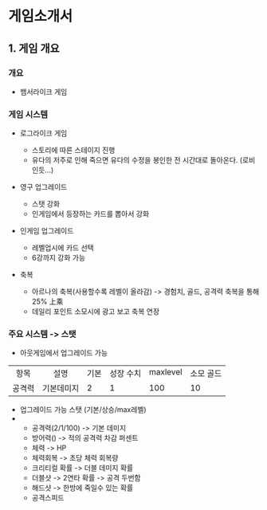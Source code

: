 # 게임소개서

## 1. 게임 개요
### 개요
- 뱀서라이크 게임

### 게임 시스템
- 로그라이크 게임 
  - 스토리에 따른 스테이지 진행
  - 유다의 저주로 인해 죽으면 유다의 수정을 봉인한 전 시간대로 돌아온다. (로비인듯...) 

- 영구 업그레이드 
  - 스탯 강화
  - 인게임에서 등장하는 카드를 뽑아서 강화

- 인게임 업그레이드
  - 레벨업시에 카드 선택 
  - 6강까지 강화 가능  

- 축복
  - 아르나의 축복(사용할수록 레벨이 올라감) -> 경험치, 골드, 공격력 축복을 통해 25% 上乘
  - 데일리 포인트 소모시에 광고 보고 축복 연장

### 주요 시스템 -> 스탯
- 아웃게임에서 업그레이드 가능
<table width=60%>
  <tr>
    <td widht=30% align = center valign = top>항목</td>
    <td widht=30% align = center valign = top>설명</td>
    <td widht=30% align = center valign = top>기본</td>
    <td widht=30% align = center valign = top>성장 수치</td>
    <td widht=30% align = center valign = top>maxlevel</td>
    <td widht=30% align = center valign = top>소모 골드</td>
  </tr>
    <tr>
    <td>공격력</td><td>기본데미지</td><td>2</td><td>1</td><td>100</td><td>10</td>
    
  </tr>
  
  
</table>

- 업그레이드 가능 스탯 (기본/상승/max레벨)
- 
  - 공격력(2/1/100) -> 기본 데미지 
  - 방어력() -> 적의 공격력 차감 퍼센트
  - 체력 -> HP
  - 체력회복 -> 초당 체력 회복량
  - 크리티컬 확률 -> 더블 데미지 확률
  - 더블샷 -> 2연타 확률 -> 공격 두번함
  - 해드샷 -> 한방에 죽일수 있는 확률
  - 공격스피드 



